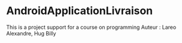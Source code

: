 AndroidApplicationLivraison
==========================

This is a project support for a course on programming
Auteur : Lareo Alexandre, Hug Billy

